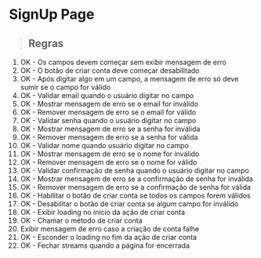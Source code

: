 # SignUp Page

> ## Regras
1. OK - Os campos devem começar sem exibir mensagem de erro
2. OK - O botão de criar conta deve começar desabilitado
3. OK - Após digitar algo em um campo, a mensagem de erro só deve sumir se o campo for válido
4. OK - Validar email quando o usuário digitar no campo
5. OK - Mostrar mensagem de erro se o email for inválido
6. OK - Remover mensagem de erro se o email for válido 
7. OK - Validar senha quando o usuário digitar no campo
8. OK - Mostrar mensagem de erro se a senha for inválida
9. OK - Remover mensagem de erro se a senha for válida
10. OK -  Validar nome quando usuário digitar no campo
11. OK - Mostrar mensagem de erro se o nome for inválido
12. OK - Remover mensagem de erro se o nome for válido
13. OK - Validar confirmação de senha quando o usuário digitar no campo
14. OK - Mostrar mensagem de erro se a confirmação de senha for inválida
15. OK - Remover mensagem de erro se a confirmação de senha for válida
16. OK - Habilitar o botão de criar conta se todos os campos forem válidos
17. OK - Desabilitar o botão de criar conta se algum campo for inválido
18. OK - Exibir loading no início da ação de criar conta
19. OK - Chamar o método de criar conta
20. Exibir mensagem de erro caso a criação de conta falhe
21. OK - Esconder o loading no fim da ação de criar conta
22. OK - Fechar streams quando a página for encerrada